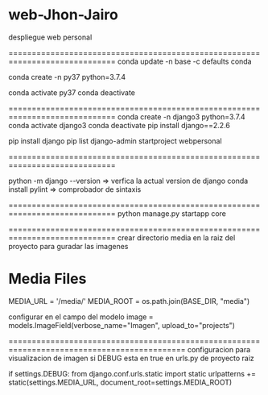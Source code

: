 # web-Jhon-Jairo
despliegue web personal

=============================================================================
conda update -n base -c defaults conda

conda create -n py37 python=3.7.4

conda activate py37
conda deactivate

=============================================================================
conda create -n django3 python=3.7.4
conda activate django3
conda deactivate
pip install django==2.2.6

pip install django
pip list
django-admin startproject webpersonal

=============================================================================

python -m django --version => verfica la actual version de django
conda install pylint => comprobador de sintaxis

=============================================================================
python manage.py startapp core

=============================================================================
crear directorio media en la raiz del proyecto para guradar las imagenes

# Media Files
MEDIA_URL = '/media/'
MEDIA_ROOT = os.path.join(BASE_DIR, "media")


configurar en el campo del modelo 
image = models.ImageField(verbose_name="Imagen", upload_to="projects")

============================================================================================
configuracion para visualizacion de imagen si DEBUG esta en true en urls.py de proyecto raiz

if settings.DEBUG:
    from django.conf.urls.static import static
    urlpatterns += static(settings.MEDIA_URL, document_root=settings.MEDIA_ROOT)
